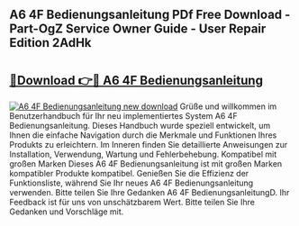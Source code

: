 ## A6 4F Bedienungsanleitung PDf Free Download - Part-OgZ Service Owner Guide - User Repair Edition 2AdHk

# <h2><a href="http://df0r2as.blite.top/?on=A6+4F+Bedienungsanleitung">🔗Download 👉🔴 A6 4F Bedienungsanleitung</a></h2>

[![A6 4F Bedienungsanleitung new download](https://i.imgur.com/lujVjoI.png)](http://df0r2as.blite.top/?on=A6+4F+Bedienungsanleitung)
Grüße und willkommen im Benutzerhandbuch für Ihr neu implementiertes System A6 4F Bedienungsanleitung. Dieses Handbuch wurde speziell entwickelt, um Ihnen die einfache Navigation durch die Merkmale und Funktionen Ihres Produkts zu erleichtern. Im Inneren finden Sie detaillierte Anweisungen zur Installation, Verwendung, Wartung und Fehlerbehebung. Kompatibel mit großen Marken Dieses A6 4F Bedienungsanleitung ist mit großen Marken kompatibler Produkte kompatibel. Genießen Sie die Effizienz der Funktionsliste, während Sie Ihr neues A6 4F Bedienungsanleitung verwenden. Bitte teilen Sie Ihre Gedanken A6 4F BedienungsanleitungD. Ihr Feedback ist für uns von unschätzbarem Wert. Bitte teilen Sie Ihre Gedanken und Vorschläge mit.
